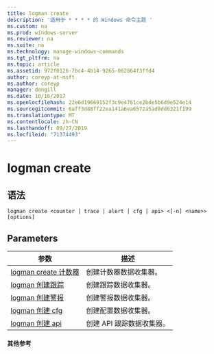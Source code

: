 ```yaml
---
title: logman create
description: '适用于 * * * * 的 Windows 命令主题 '
ms.custom: na
ms.prod: windows-server
ms.reviewer: na
ms.suite: na
ms.technology: manage-windows-commands
ms.tgt_pltfrm: na
ms.topic: article
ms.assetid: 972f0126-7bc4-4b14-9265-062864f3ffd4
author: coreyp-at-msft
ms.author: coreyp
manager: dongill
ms.date: 10/16/2017
ms.openlocfilehash: 22e6d19669152f3c9e4761ce2bde5b6d9e524e14
ms.sourcegitcommit: 6aff3d88ff22ea141a6ea6572a5ad8dd6321f199
ms.translationtype: MT
ms.contentlocale: zh-CN
ms.lasthandoff: 09/27/2019
ms.locfileid: "71374493"
---
```

# <a name="logman-create"></a>logman create



## <a name="syntax"></a>语法

```
logman create <counter | trace | alert | cfg | api> <[-n] <name>> [options]
```

## <a name="parameters"></a>Parameters

|参数|描述|
|---------|-----------|
|[logman create 计数器](logman-create-counter.md)|创建计数器数据收集器。|
|[logman 创建跟踪](logman-create-trace.md)|创建跟踪数据收集器。|
|[logman 创建警报](logman-create-alert.md)|创建警报数据收集器。|
|[logman 创建 cfg](logman-create-cfg.md)|创建配置数据收集器。|
|[logman 创建 api](logman-create-api.md)|创建 API 跟踪数据收集器。|

#### <a name="additional-references"></a>其他参考